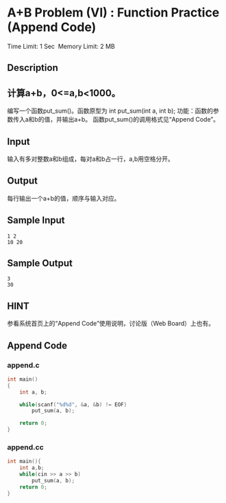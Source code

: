 # A+B Problem (VI) : Function Practice (Append Code)
Time Limit: 1 Sec  Memory Limit: 2 MB


## Description
计算a+b，0<=a,b<1000。
-----------------------------------------------------------------------------
编写一个函数put_sum()。函数原型为
int put_sum(int a, int b);
功能：函数的参数传入a和b的值，并输出a+b。
函数put_sum()的调用格式见“Append Code”。


## Input
输入有多对整数a和b组成，每对a和b占一行，a,b用空格分开。


## Output
每行输出一个a+b的值，顺序与输入对应。


## Sample Input
```
1 2
10 20

```
## Sample Output
```
3
30

```

## HINT
参看系统首页上的“Append Code”使用说明，讨论版（Web Board）上也有。 

## Append Code
### append.c
```c
int main()
{
    int a, b;

    while(scanf("%d%d", &a, &b) != EOF)
        put_sum(a, b);

    return 0;
}
```
### append.cc
```cpp
int main(){
    int a,b;
    while(cin >> a >> b)
        put_sum(a, b);
    return 0;
}
```
